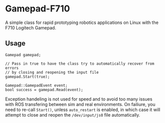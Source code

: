 # Gamepad-F710

A simple class for rapid prototyping robotics applications on Linux with the F710 Logitech Gamepad. 

## Usage

```
Gamepad gamepad;

// Pass in true to have the class try to automatically recover from errors
// by closing and reopening the input file
gamepad.Start(true);

Gamepad::GamepadEvent event;
bool success = gamepad.Read(event);
```

 Exception handeling is not used for speed and to avoid too many
 issues with ROS transfering between sim and real environments. On failiure, you
 need to re-call `Start()`, unless `auto_restart` is enabled, in which case it 
 will attempt to close and reopen the `/dev/input/js0` file automatically.